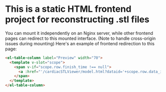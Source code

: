 # This is a static HTML frontend project for reconstructing .stl files
You can mount it independently on an Nginx server, while other frontend pages can redirect to this mounted interface. (Note to handle cross-origin issues during mounting) Here's an example of frontend redirection to this page:

``` html
<el-table-column label="Preview" width="70">
  <template v-slot="scope">
    <span v-if="scope.row.finish_time !== null">
      <a :href="'/cardiacSTLViewer/model.html?dataid='+scope.row.data_id+'&type=1'" target="_blank">Preview</a>
    </span>
  </template>
</el-table-column>


